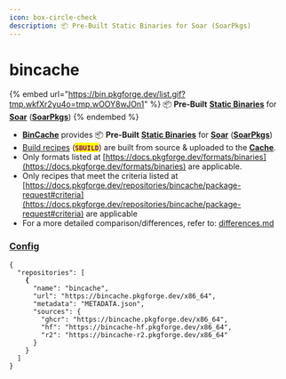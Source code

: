 ```yaml
---
icon: box-circle-check
description: 📦 Pre-Built Static Binaries for Soar (SoarPkgs)
---
```


# bincache

{% embed url="https://bin.pkgforge.dev/list.gif?tmp.wkfXr2yu4o=tmp.wOOY8wJOn1" %}
📦 **Pre-Built** [**Static Binaries**](../../formats/binaries/) for [**Soar**](https://github.com/pkgforge/soar) ([**SoarPkgs**](https://github.com/pkgforge/soarpkgs))
{% endembed %}

* [**BinCache**](https://github.com/pkgforge/bincache) provides 📦 **Pre-Built** [**Static Binaries**](../../formats/binaries/) for [**Soar**](https://github.com/pkgforge/soar) ([**SoarPkgs**](https://github.com/pkgforge/soarpkgs))
* [Build recipes](https://github.com/pkgforge/bincache/blob/main/SBUILD_LIST.json) (<mark style="color:purple;">**`SBUILD`**</mark>) are built from source & uploaded to the [**Cache**](cache.md).
* Only formats listed at [https://docs.pkgforge.dev/formats/binaries](https://docs.pkgforge.dev/formats/binaries) are applicable.
* Only recipes that meet the criteria listed at [https://docs.pkgforge.dev/repositories/bincache/package-request#criteria](https://docs.pkgforge.dev/repositories/bincache/package-request#criteria) are applicable
* For a more detailed comparison/differences, refer to: [differences.md](differences.md "mention")

### [Config](https://soar.qaidvoid.dev/configuration#repository-configuration)

<pre class="language-jsonp"><code class="lang-jsonp">{
  "repositories": [
<strong>    {
</strong>      "name": "bincache",
      "url": "https://bincache.pkgforge.dev/x86_64",
      "metadata": "METADATA.json",
      "sources": {
        "ghcr": "https://bincache.pkgforge.dev/x86_64",
        "hf": "https://bincache-hf.pkgforge.dev/x86_64",
        "r2": "https://bincache-r2.pkgforge.dev/x86_64"
      }
    }
  ]
}
</code></pre>

